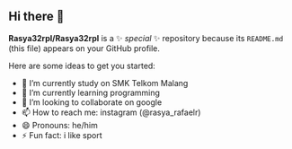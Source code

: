## Hi there 👋


**Rasya32rpl/Rasya32rpl** is a ✨ _special_ ✨ repository because its `README.md` (this file) appears on your GitHub profile.

Here are some ideas to get you started:

- 🔭 I’m currently study on SMK Telkom Malang
- 🌱 I’m currently learning programming
- 👯 I’m looking to collaborate on google
- 📫 How to reach me: instagram (@rasya_rafaelr)
- 😄 Pronouns: he/him
- ⚡ Fun fact: i like sport

